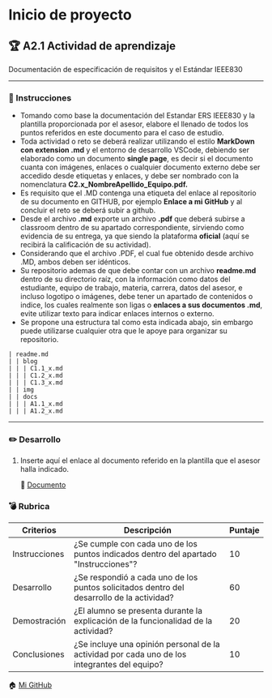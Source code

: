 # Inicio de proyecto

## :trophy: A2.1 Actividad de aprendizaje

Documentación de especificación de requisitos y el Estándar IEEE830

___

### :blue_book: Instrucciones

- Tomando como base la documentación del Estandar ERS IEEE830 y la plantilla proporcionada por el
asesor, elabore el llenado de todos los puntos referidos en este documento para el caso de estudio.
- Toda actividad o reto se deberá realizar utilizando el estilo **MarkDown con extension .md** y el entorno de desarrollo VSCode, debiendo ser elaborado como un documento **single page**, es decir si el documento cuanta con imágenes, enlaces o cualquier documento externo debe ser accedido desde etiquetas y enlaces, y debe ser nombrado con la nomenclatura **C2.x_NombreApellido_Equipo.pdf.**
- Es requisito que el .MD contenga una etiqueta del enlace al repositorio de su documento en GITHUB, por ejemplo **Enlace a mi GitHub** y al concluir el reto se deberá subir a github.
- Desde el archivo **.md** exporte un archivo **.pdf** que deberá subirse a classroom dentro de su apartado correspondiente, sirviendo como evidencia de su entrega, ya que siendo la plataforma **oficial** (aquí se recibirá la calificación de su actividad).
- Considerando que el archivo .PDF, el cual fue obtenido desde archivo .MD, ambos deben ser idénticos.
- Su repositorio ademas de que debe contar con un archivo **readme.md** dentro de su directorio raíz, con la información como datos del estudiante, equipo de trabajo, materia, carrera, datos del asesor, e incluso logotipo o imágenes, debe tener un apartado de contenidos o indice, los cuales realmente son ligas o **enlaces a sus documentos .md**, evite utilizar texto para indicar enlaces internos o externo.
- Se propone una estructura tal como esta indicada abajo, sin embargo puede utilizarse cualquier otra que le apoye para organizar su repositorio.

``` 
| readme.md
| | blog
| | | C1.1_x.md
| | | C1.2_x.md
| | | C1.3_x.md
| | img
| | docs
| | | A1.1_x.md
| | | A1.2_x.md
```

___

### :pencil2: Desarrollo

1. Inserte aquí el enlace al documento referido en la plantilla que el asesor halla indicado.

	:link: [Documento](https://github.com/osunatania12/Analisis-Avanzado-Software/blob/master/test.pdf)

### :bomb: Rubrica

| Criterios     | Descripción                                                                                  | Puntaje |
| ------------- | -------------------------------------------------------------------------------------------- | ------- |
| Instrucciones | ¿Se cumple con cada uno de los puntos indicados dentro del apartado "Instrucciones"?            | 10 |
| Desarrollo    | ¿Se respondió a cada uno de los puntos solicitados dentro del desarrollo de la actividad?     | 60      |
| Demostración    | ¿El alumno se presenta durante la explicación de la funcionalidad de la actividad?    | 20      |
| Conclusiones    | ¿Se incluye una opinión personal de la actividad por cada uno de los integrantes del equipo?     | 10      |

:house: [Mi GitHub]()
